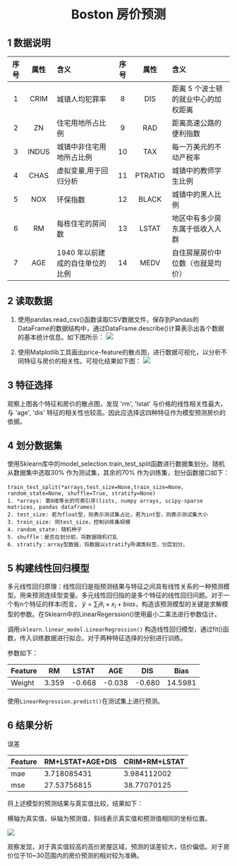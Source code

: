 <h1 style="text-align: center">Boston 房价预测</h1>

## 1 数据说明
| 序号 | 属性  | 含义                            | 序号 |  属性   | 含义                                |
| :--: | :---: | :------------------------------ | :--: | :-----: | :---------------------------------- |
|  1   | CRIM  | 城镇人均犯罪率                  |  8   |   DIS   | 距离 5 个波士顿的就业中心的加权距离 |
|  2   |  ZN   | 住宅用地所占比例                |  9   |   RAD   | 距离高速公路的便利指数              |
|  3   | INDUS | 城镇中非住宅用地所占比例        |  10  |   TAX   | 每一万美元的不动产税率              |
|  4   | CHAS  | 虚拟变量,用于回归分析           |  11  | PTRATIO | 城镇中的教师学生比例                |
|  5   |  NOX  | 环保指数                        |  12  |  BLACK  | 城镇中的黑人比例                    |
|  6   |  RM   | 每栋住宅的房间数                |  13  |  LSTAT  | 地区中有多少房东属于低收入人群      |
|  7   |  AGE  | 1940 年以前建成的自住单位的比例 |  14  |  MEDV   | 自住房屋房价中位数（也就是均价）    |

## 2 读取数据

1. 使用pandas.read_csv()函数读取CSV数据文件，保存到Pandas的DataFrame的数据结构中，通过DataFrame.describe()计算表示出各个数据的基本统计信息。如下图所示：
![](https://img.imgdb.cn/item/604a15135aedab222c2e035c.png)

2. 使用Matplotlib工具画出price-feature的散点图，进行数据可视化，以分析不同特征与房价的相关性。可视化结果如下图：
![](https://img.imgdb.cn/item/604a15b05aedab222c2ebf48.png)

## 3 特征选择

观察上图各个特征和房价的散点图，发现 'rm', 'lstat' 与价格的线性相关性最大，与 'age', 'dis' 特征的相关性也较高。因此应选择这四种特征作为模型预测房价的依据。

## 4 划分数据集
使用Sklearn库中的model_selection.train_test_split函数进行数据集划分。随机从数据集中选取30% 作为测试集，其余的70% 作为训练集，划分函数接口如下：

```
train_test_split(*arrays,test_size=None,train_size=None，random_state=None, shuffle=True, stratify=None)
1. *arrays: 第0维等长的可索引序(lists, numpy arrays, scipy-sparse matrices, pandas dataframes)
2. test_size: 若为float型，则表示测试集占比，若为int型，则表示测试集大小
3. train_size: 同test_size，控制训练集规模
4. random_state: 随机种子
5. shuffle：是否在划分前，将数据随机打乱
6. stratify：array型数据，将数据以stratify所谓类标签，分层划分。
```

## 5 构建线性回归模型

多元线性回归原理：线性回归是指预测结果与特征之间具有线性关系的一种预测模型。用来预测连续型变量。多元线性回归指的是多个特征的线性回归问题。对于一个有n个特征的样本i而言， $\hat y = \sum_i \theta_i \times x_i + bias$，构造该预测模型的关键是求解模型的参数。在Sklearn中的LinearRegerssion()使用最小二乘法进行参数估计。

调用`sklearn.linear_model.LinearRegression()` 构造线性回归模型，通过fit()函数，传入训练数据进行拟合。对于两种特征选择的分别进行训练。

参数如下：

| Feature | RM    | LSTAT  | AGE    | DIS    | Bias    |
| ------- | ----- | ------ | ------ | ------ | ------- |
| Weight  | 3.359 | -0.668 | -0.038 | -0.680 | 14.5981 |

使用`LinearRegression.predict()`在测试集上进行预测。

## 6 结果分析

误差

| Feature | RM+LSTAT+AGE+DIS | CRIM+RM+LSTAT |
| ------- | ---------------- | ------------- |
| mae     | 3.718085431      | 3.984112002   |
| mse     | 27.53756815      | 38.77070125   |

将上述模型的预测结果与真实值比较，结果如下：

横轴为真实值，纵轴为预测值，斜线表示真实值和预测值相同的坐标位置。

![](https://img.imgdb.cn/item/604a18eb5aedab222c324812.png)

观察发现，对于真实值较高的高价房屋区域，预测的误差较大，估价偏低。对于房价位于10~30范围内的房价预测的相对较为准确。